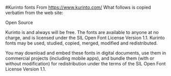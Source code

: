 #Kurinto fonts
From https://www.kurinto.com/ What follows is copied verbatim from the web site:

Open Source

Kurinto is and always will be free. The fonts are available to anyone at no charge, and is licensed under the SIL Open Font License Version 1.1. Kurinto fonts may be used, studied, copied, merged, modified and redistributed.

You may download and embed these fonts in digital documents, use them in commercial projects (including mobile apps), and bundle them (with or without modification) for redistribution under the terms of the SIL Open Font License Version 1.1.